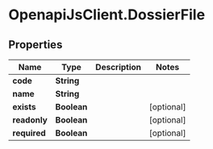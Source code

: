 # OpenapiJsClient.DossierFile

## Properties

Name | Type | Description | Notes
------------ | ------------- | ------------- | -------------
**code** | **String** |  | 
**name** | **String** |  | 
**exists** | **Boolean** |  | [optional] 
**readonly** | **Boolean** |  | [optional] 
**required** | **Boolean** |  | [optional] 


